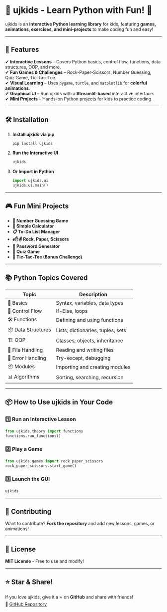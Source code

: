 # 🧒 ujkids - Learn Python with Fun! 🚀

ujkids is an **interactive Python learning library** for kids, featuring **games, animations, exercises, and mini-projects** to make coding fun and easy!

---

## 📌 Features
✔ **Interactive Lessons** – Covers Python basics, control flow, functions, data structures, OOP, and more.  
✔ **Fun Games & Challenges** – Rock-Paper-Scissors, Number Guessing, Quiz Game, Tic-Tac-Toe.  
✔ **Visual Learning** – Uses `pygame`, `turtle`, and `matplotlib` for **colorful animations**.  
✔ **Graphical UI** – Run ujkids with a **Streamlit-based** interactive interface.  
✔ **Mini Projects** – Hands-on Python projects for kids to practice coding.

---

## 🛠️ Installation
1. **Install ujkids via pip**  
   ```sh
   pip install ujkids
   ```

2. **Run the Interactive UI**  
   ```sh
   ujkids
   ```

3. **Or Import in Python**  
   ```python
   import ujkids.ui
   ujkids.ui.main()
   ```

---

## 🎮 Fun Mini Projects
- **🎲 Number Guessing Game**
- **🧮 Simple Calculator**
- **📋 To-Do List Manager**
- **✊✋✌ Rock, Paper, Scissors**
- **🔑 Password Generator**
- **🧠 Quiz Game**
- **🎲 Tic-Tac-Toe (Bonus Challenge)**

---

## 📚 Python Topics Covered
| Topic | Description |
|--------|------------|
| 🐍 Basics | Syntax, variables, data types |
| 🔁 Control Flow | If-Else, loops |
| 🛠️ Functions | Defining and using functions |
| 📦 Data Structures | Lists, dictionaries, tuples, sets |
| 🏗️ OOP | Classes, objects, inheritance |
| 📂 File Handling | Reading and writing files |
| 🚀 Error Handling | Try-except, debugging |
| 📦 Modules | Importing and creating modules |
| 📊 Algorithms | Sorting, searching, recursion |

---

## 📦 How to Use ujkids in Your Code
### **1️⃣ Run an Interactive Lesson**
```python
from ujkids.theory import functions
functions.run_functions()
```

### **2️⃣ Play a Game**
```python
from ujkids.games import rock_paper_scissors
rock_paper_scissors.start_game()
```

### **3️⃣ Launch the GUI**
```sh
ujkids
```

---

## 🤝 Contributing
Want to contribute? **Fork the repository** and add new lessons, games, or animations!

---

## 📜 License
**MIT License** - Free to use and modify!

---

## ⭐ Star & Share!
If you love ujkids, give it a ⭐ on **GitHub** and share with friends!  
🔗 [GitHub Repository](https://github.com/usamajanjua9/UjKids)
